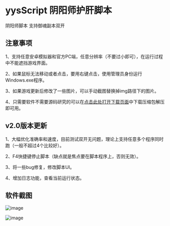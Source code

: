 # yysScript 阴阳师护肝脚本
 阴阳师脚本 支持御魂副本双开

## 注意事项

1、支持任意安卓模拟器和官方PC端，任意分辨率（不要过小即可），在运行过程中不能遮挡游戏界面。

2、如果鼠标无法移动或者点击，要用右键点击，使用管理员身份运行Windows.exe程序。

3、如果游戏更新后修改了一些图片，可以手动截图替换掉img路径下的图片。

4、只需要软件不需要源码研究的可以在[点击此处打开下载页面](https://github.com/li-zheng-hao/yysScript/releases)中下载压缩包解压即可用。

## v2.0版本更新

1、大幅优化准确率和速度，目前测试双开无问题，理论上支持任意多个程序同时跑（一般不超过4个比较好）。

2、F4快捷键停止脚本（缺点就是焦点要在脚本程序上，否则无效）。

3、将一些bug修复，修改脚本UI。

4、增加日志功能，查看当前运行状态。

## 软件截图

![image](https://github.com/li-zheng-hao/yysscript/raw/master/Doc/screenshot.jpg)

![image](https://github.com/li-zheng-hao/yysscript/raw/master/Doc/screenshot2.png)</br>